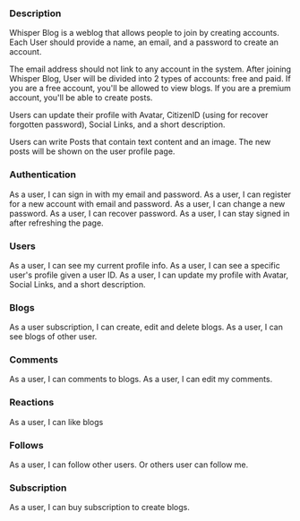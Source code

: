 ### Description

Whisper Blog is a weblog that allows people to join by creating accounts. Each User should provide a name, an email, and a password to create an account.

The email address should not link to any account in the system. After joining Whisper Blog, User will be divided into 2 types of accounts: free and paid. If you are a free account, you'll be allowed to view blogs. If you are a premium account, you'll be able to create posts.

Users can update their profile with Avatar, CitizenID (using for recover forgotten password), Social Links, and a short description.

Users can write Posts that contain text content and an image. The new posts will be shown on the user profile page.

### Authentication

As a user, I can sign in with my email and password.
As a user, I can register for a new account with email and password.
As a user, I can change a new password.
As a user, I can recover password.
As a user, I can stay signed in after refreshing the page.

### Users

As a user, I can see my current profile info.
As a user, I can see a specific user's profile given a user ID.
As a user, I can update my profile with Avatar, Social Links, and a short description.

### Blogs

As a user subscription, I can create, edit and delete blogs.
As a user, I can see blogs of other user.

### Comments

As a user, I can comments to blogs.
As a user, I can edit my comments.

### Reactions

As a user, I can like blogs

### Follows

As a user, I can follow other users.
Or others user can follow me.

### Subscription

As a user, I can buy subscription to create blogs.
